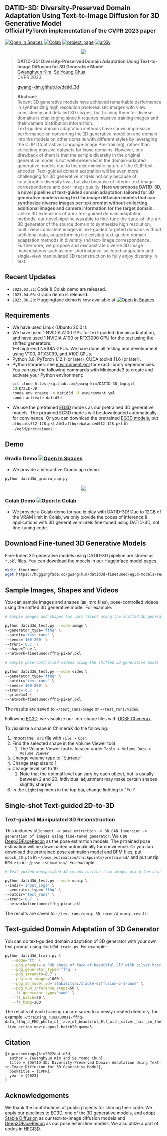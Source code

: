 ## DATID-3D: Diversity-Preserved Domain Adaptation Using Text-to-Image Diffusion for 3D Generative Model<br><sub>Official PyTorch implementation of the CVPR 2023 paper</sub>



[![Open In Spaces](https://camo.githubusercontent.com/00380c35e60d6b04be65d3d94a58332be5cc93779f630bcdfc18ab9a3a7d3388/68747470733a2f2f696d672e736869656c64732e696f2f62616467652f25463025394625413425393725323048756767696e67253230466163652d5370616365732d626c7565)](https://huggingface.co/spaces/gwang-kim/DATID-3D)
[![Colab](https://colab.research.google.com/assets/colab-badge.svg)](https://colab.research.google.com/drive/1e9NSVB7x_hjz-nr4K0jO4rfTXILnNGtA?usp=sharing) 
[![project_page](https://img.shields.io/badge/-project%20page-green)](https://gwang-kim.github.io/datid_3d/) [![arXiv](https://img.shields.io/badge/arXiv-2211.16374-red)](https://arxiv.org/abs/2211.16374) 
 
[//]: # ()
[//]: # ([![arXiv]&#40;https://img.shields.io/badge/paper-cvpr2022-cyan&#41;]&#40;https://openaccess.thecvf.com/content/CVPR2022/html/Kim_DiffusionCLIP_Text-Guided_Diffusion_Models_for_Robust_Image_Manipulation_CVPR_2022_paper.html&#41; [![arXiv]&#40;https://img.shields.io/badge/arXiv-2110.02711-red&#41;]&#40;https://arxiv.org/abs/2110.02711&#41;)

[//]: # ([![video]&#40;https://img.shields.io/badge/video-green&#41;]&#40;https://youtu.be/YVCtaXw6fw8&#41; [![poster]&#40;https://img.shields.io/badge/poster-orange&#41;]&#40;https://drive.google.com/file/d/1QgRFIRba492dCZ6v7BcZB9zqyp91aTjL/view?usp=sharing&#41; )

<p align="center">
  <img src="assets/datid3d_result.gif"/>
</p> 

> **DATID-3D: Diversity-Preserved Domain Adaptation Using Text-to-Image Diffusion for 3D Generative Model**<br>
> [Gwanghyun Kim](https://gwang-kim.github.io/), [Se Young Chun](https://icl.snu.ac.kr/pi) <br>
> CVPR 2023 <br>
> 
> [gwang-kim.github.io/datid_3d](https://gwang-kim.github.io/datid_3d/)
> 
>**Abstract**: <br>
Recent 3D generative models have achieved remarkable performance in synthesizing high resolution photorealistic images with view consistency and detailed 3D shapes, but training them for diverse domains is challenging since it requires massive training images and their camera distribution information.  
Text-guided domain adaptation methods have shown impressive performance on converting the 2D generative model on one domain into the models on other domains with different styles by leveraging the CLIP (Contrastive Language-Image Pre-training), rather than collecting massive datasets for those domains. However, one drawback of them is that the sample diversity in the original generative model is not well-preserved in the domain-adapted generative models due to the deterministic nature of the CLIP text encoder. Text-guided domain adaptation will be even more challenging for 3D generative models not only because of catastrophic diversity loss, but also because of inferior text-image correspondence and poor image quality. 
**Here we propose DATID-3D, a novel pipeline of text-guided domain adaptation tailored for 3D generative models using text-to-image diffusion models that can synthesize diverse images per text prompt without collecting additional images and camera information for the target domain.** Unlike 3D extensions of prior text-guided domain adaptation methods, our novel pipeline was able to fine-tune the state-of-the-art 3D generator of the source domain to synthesize high resolution, multi-view consistent images in text-guided targeted domains without additional data, outperforming the existing text-guided domain adaptation methods in diversity and text-image correspondence. Furthermore, we propose and demonstrate diverse 3D image manipulations such as one-shot instance-selected adaptation and single-view manipulated 3D reconstruction to fully enjoy diversity in text.


## Recent Updates
- `2023.03.31`: Code & Colab demo are released.
- `2023.04.03`: Gradio demo is released. 
- `2023.06.20`: Huggingface demo is now available at [![Open In Spaces](https://camo.githubusercontent.com/00380c35e60d6b04be65d3d94a58332be5cc93779f630bcdfc18ab9a3a7d3388/68747470733a2f2f696d672e736869656c64732e696f2f62616467652f25463025394625413425393725323048756767696e67253230466163652d5370616365732d626c7565)](https://huggingface.co/spaces/gwang-kim/DATID-3D).



## Requirements

* We have used Linux (Ubuntu 20.04).
* We have used 1 NVIDIA A100 GPU for text-guided domain adaptation, and have used 1 NVIDIA A100 or RTX3090 GPU for the test using the shifted generators.     
1&ndash;8 high-end NVIDIA GPUs. We have done all testing and development using V100, RTX3090, and A100 GPUs.
* Python 3.8, PyTorch 1.12.1 (or later), CUDA toolkit 11.6 (or later).
* Python libraries: see [environment.yml](../environment.yml) for exact library dependencies.  You can use the following commands with Miniconda3 to create and activate your Python environment:
    ```.bash
    git clone https://github.com/gwang-kim/DATID-3D_tmp.git
    cd DATID-3D
    conda env create -n datid3d -f environment.yml
    conda activate datid3d
    ```
* We use the pretrained [EG3D](https://github.com/NVlabs/eg3d) models as our pretrained 3D generative models. The prtrained EG3D models will be downloaded automatically for convinence. Or you can download the pretrained [EG3D models](https://catalog.ngc.nvidia.com/orgs/nvidia/teams/research/models/eg3d/files), put `afhqcats512-128.pkl` and `affhqrebalanced512-128.pkl` in `~/eg3d/pretrained/`.

## Demo
### Gradio Demo [![Open In Spaces](https://camo.githubusercontent.com/00380c35e60d6b04be65d3d94a58332be5cc93779f630bcdfc18ab9a3a7d3388/68747470733a2f2f696d672e736869656c64732e696f2f62616467652f25463025394625413425393725323048756767696e67253230466163652d5370616365732d626c7565)](https://huggingface.co/spaces/gwang-kim/DATID-3D)
- We provide a interactive Gradio app demo.
```.bash
python datid3d_gradio_app.py
```
<p align="center">
  <img src="assets/datid3d_gradio.gif" />
</p> 

### Colab Demo  [![Open In Colab](https://colab.research.google.com/assets/colab-badge.svg)](https://colab.research.google.com/drive/1e9NSVB7x_hjz-nr4K0jO4rfTXILnNGtA?usp=sharing)
- We provide a Colab demo for you to play with DATID-3D! Due to 12GB of the VRAM limit in Colab, we only provide the codes of inference & applications with 3D generative models fine-tuned using DATID-3D, not fine-tuning code. 


## Download Fine-tuned 3D Generative Models

Fine-tuned 3D generative models using DATID-3D pipeline are stored as `*.pkl` files.
You can download the models in [our Hugginface model pages](https://huggingface.co/gwang-kim/datid3d-finetuned-eg3d-models/tree/main/finetuned_models).
```.bash
mkdir finetuned
wget https://huggingface.co/gwang-kim/datid3d-finetuned-eg3d-models/resolve/main/finetuned_models/ffhq-pixar.pkl -O finetuned
```


## Sample Images, Shapes and Videos
You can sample images and shapes (as .mrc files), pose-controlled videos using the shifted 3D generative model.
For example:
```.bash
# Sample images and shapes (as .mrc files) using the shifted 3D generative model

python datid3d_test.py --mode image \
--generator_type='ffhq' \
--outdir='test_runs' \
--seeds='100-200' \
--trunc='0.7' \
--shape=True \
--network=finetuned/ffhq-pixar.pkl 
```

```.bash
# Sample pose-controlled videos using the shifted 3D generative model

python datid3d_test.py --mode video \
--generator_type='ffhq' \
--outdir='test_runs' \
--seeds='100-200' \
--trunc='0.7' \
--grid=4x4 \
--network=finetuned/ffhq-pixar.pkl 
```
The results are saved to `~/test_runs/image` or `~/test_runs/video`. 

Following [EG3D](https://github.com/NVlabs/eg3d), we visualize our .mrc shape files with [UCSF Chimerax](https://www.cgl.ucsf.edu/chimerax/).

To visualize a shape in ChimeraX do the following:
1. Import the `.mrc` file with `File > Open`
1. Find the selected shape in the Volume Viewer tool
    1. The Volume Viewer tool is located under `Tools > Volume Data > Volume Viewer`
1. Change volume type to "Surface"
1. Change step size to 1
1. Change level set to 10
    1. Note that the optimal level can vary by each object, but is usually between 2 and 20. Individual adjustment may make certain shapes slightly sharper
1. In the `Lighting` menu in the top bar, change lighting to "Full"


## Single-shot Text-guided 2D-to-3D
### Text-guided Manipulated 3D Reconstruction
This includes `alignment -> pose extraction -> 3D GAN inversion -> generation of images using fine-tuned generator`.
We use [Deep3DFaceRecon](https://github.com/sicxu/Deep3DFaceRecon_pytorch/tree/6ba3d22f84bf508f0dde002da8fff277196fef21) as the pose estimation models.
The prtrained pose estimation will be downloaded automatically for convinence.
Or you can download the pretrained [pose estimation model](https://drive.google.com/file/d/1zawY7jYDJlUGnSAXn1pgIHgIvJpiSmj5/view?usp=sharing) and [BFM files](https://drive.google.com/file/d/1mdqkEUepHZROeOj99pXogAPJPqzBDN2G/view?usp=sharing), put `epoch_20.pth` in `~/pose_estimation/checkpoints/pretrained/` and put unzip `BFM.zip` in `~/pose_estimation/`.
For example:
```.bash
# Text-guided manipulated 3D reconstruction from images using the shifted 3D generative model

python datid3d_test.py --mode manip \
--indir='input_imgs' \
--generator_type='ffhq' \
--outdir='test_runs' \
--trunc='0.7' \
--network=finetuned/ffhq-pixar.pkl 
```
The results are saved to `~/test_runs/manip_3D_recon/4_manip_result`.



## Text-guided Domain Adaptation of 3D Generator
You can do text-guided domain adaptation of 3D generator with your own text prompt using `datid3d_train.py`. For example:

```.bash
python datid3d_train.py \
   --mode='ft' \
   --pdg_prompt='a FHD photo of face of beautiful Elf with silver hair in the live action movie' \
   --pdg_generator_type='ffhq' \
   --pdg_strength=0.7 \
   --pdg_num_images=1000 \
   --pdg_sd_model_id='stabilityai/stable-diffusion-2-1-base' \
   --pdg_num_inference_steps=50 \
   --ft_generator_type='same' \
   --ft_batch=20 \
   --ft_kimg=200
```

The results of each training run are saved to a newly created directory, for example `~/training_runs/00011-ffhq-data_ffhq_a_FHD_photo_of_face_of_beautiful_Elf_with_silver_hair_in_the_live_action_movie-gpus1-batch20-gamma5`. 


## Citation

```
@inproceedings{kim2022datid3d,
  author = {Gwanghyun Kim and Se Young Chun},
  title = {DATID-3D: Diversity-Preserved Domain Adaptation Using Text-to-Image Diffusion for 3D Generative Model},
  booktitle = {CVPR},
  year = {2023}
}
```

## Acknowledgements

We thank the contributions of public projects for sharing their code. We apply our pipelines to [EG3D](https://github.com/NVlabs/eg3d), one of the 3D generative models, and adopt [Stable Diffusion](https://huggingface.co/spaces/stabilityai/stable-diffusion) as our text-to-image diffusion models and [Deep3DFaceRecon](https://github.com/sicxu/Deep3DFaceRecon_pytorch/tree/6ba3d22f84bf508f0dde002da8fff277196fef21) as our pose estimation models. We also utilze a part of codes in [HFGI3D](https://github.com/jiaxinxie97/HFGI3D).

